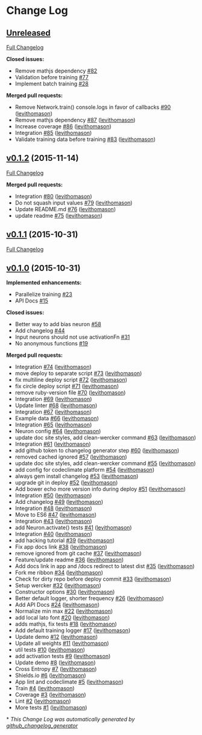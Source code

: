 # Change Log

## [Unreleased](https://github.com/dev-coop/anny/tree/HEAD)

[Full Changelog](https://github.com/dev-coop/anny/compare/v0.1.2...HEAD)

**Closed issues:**

- Remove mathjs dependency [\#82](https://github.com/dev-coop/anny/issues/82)
- Validation before training  [\#77](https://github.com/dev-coop/anny/issues/77)
- Implement batch training [\#28](https://github.com/dev-coop/anny/issues/28)

**Merged pull requests:**

- Remove Network.train\(\) console.logs in favor of callbacks [\#90](https://github.com/dev-coop/anny/pull/90) ([levithomason](https://github.com/levithomason))
- Remove mathjs dependency [\#87](https://github.com/dev-coop/anny/pull/87) ([levithomason](https://github.com/levithomason))
- Increase coverage [\#86](https://github.com/dev-coop/anny/pull/86) ([levithomason](https://github.com/levithomason))
- Integration [\#85](https://github.com/dev-coop/anny/pull/85) ([levithomason](https://github.com/levithomason))
- Validate training data before training [\#83](https://github.com/dev-coop/anny/pull/83) ([levithomason](https://github.com/levithomason))

## [v0.1.2](https://github.com/dev-coop/anny/tree/v0.1.2) (2015-11-14)
[Full Changelog](https://github.com/dev-coop/anny/compare/v0.1.1...v0.1.2)

**Merged pull requests:**

- Integration [\#80](https://github.com/dev-coop/anny/pull/80) ([levithomason](https://github.com/levithomason))
- Do not squash input values [\#79](https://github.com/dev-coop/anny/pull/79) ([levithomason](https://github.com/levithomason))
- Update README.md [\#76](https://github.com/dev-coop/anny/pull/76) ([levithomason](https://github.com/levithomason))
- update readme [\#75](https://github.com/dev-coop/anny/pull/75) ([levithomason](https://github.com/levithomason))

## [v0.1.1](https://github.com/dev-coop/anny/tree/v0.1.1) (2015-10-31)
[Full Changelog](https://github.com/dev-coop/anny/compare/v0.1.0...v0.1.1)

## [v0.1.0](https://github.com/dev-coop/anny/tree/v0.1.0) (2015-10-31)
**Implemented enhancements:**

- Parallelize training [\#23](https://github.com/dev-coop/anny/issues/23)
- API Docs [\#15](https://github.com/dev-coop/anny/issues/15)

**Closed issues:**

- Better way to add bias neuron [\#58](https://github.com/dev-coop/anny/issues/58)
- Add changelog [\#44](https://github.com/dev-coop/anny/issues/44)
- Input neurons should not use activationFn [\#31](https://github.com/dev-coop/anny/issues/31)
- No anonymous functions [\#19](https://github.com/dev-coop/anny/issues/19)

**Merged pull requests:**

- Integration [\#74](https://github.com/dev-coop/anny/pull/74) ([levithomason](https://github.com/levithomason))
- move deploy to separate script [\#73](https://github.com/dev-coop/anny/pull/73) ([levithomason](https://github.com/levithomason))
- fix multiline deploy script [\#72](https://github.com/dev-coop/anny/pull/72) ([levithomason](https://github.com/levithomason))
- fix circle deploy script [\#71](https://github.com/dev-coop/anny/pull/71) ([levithomason](https://github.com/levithomason))
- remove ruby-version file [\#70](https://github.com/dev-coop/anny/pull/70) ([levithomason](https://github.com/levithomason))
- Integration [\#69](https://github.com/dev-coop/anny/pull/69) ([levithomason](https://github.com/levithomason))
- Update linter [\#68](https://github.com/dev-coop/anny/pull/68) ([levithomason](https://github.com/levithomason))
- Integration [\#67](https://github.com/dev-coop/anny/pull/67) ([levithomason](https://github.com/levithomason))
- Example data [\#66](https://github.com/dev-coop/anny/pull/66) ([levithomason](https://github.com/levithomason))
- Integration [\#65](https://github.com/dev-coop/anny/pull/65) ([levithomason](https://github.com/levithomason))
- Neuron config [\#64](https://github.com/dev-coop/anny/pull/64) ([levithomason](https://github.com/levithomason))
- update doc site styles, add clean-wercker command [\#63](https://github.com/dev-coop/anny/pull/63) ([levithomason](https://github.com/levithomason))
- Integration [\#61](https://github.com/dev-coop/anny/pull/61) ([levithomason](https://github.com/levithomason))
- add github token to changelog generator step [\#60](https://github.com/dev-coop/anny/pull/60) ([levithomason](https://github.com/levithomason))
- removed cached ignored [\#57](https://github.com/dev-coop/anny/pull/57) ([levithomason](https://github.com/levithomason))
- update doc site styles, add clean-wercker command [\#55](https://github.com/dev-coop/anny/pull/55) ([levithomason](https://github.com/levithomason))
- add config for codeclimate platform [\#54](https://github.com/dev-coop/anny/pull/54) ([levithomason](https://github.com/levithomason))
- always gem install changelog [\#53](https://github.com/dev-coop/anny/pull/53) ([levithomason](https://github.com/levithomason))
- upgrade git in deploy [\#52](https://github.com/dev-coop/anny/pull/52) ([levithomason](https://github.com/levithomason))
- Add bower echo more version info during deploy [\#51](https://github.com/dev-coop/anny/pull/51) ([levithomason](https://github.com/levithomason))
- Integration [\#50](https://github.com/dev-coop/anny/pull/50) ([levithomason](https://github.com/levithomason))
- Add changelog [\#49](https://github.com/dev-coop/anny/pull/49) ([levithomason](https://github.com/levithomason))
- Integration [\#48](https://github.com/dev-coop/anny/pull/48) ([levithomason](https://github.com/levithomason))
- Move to ES6 [\#47](https://github.com/dev-coop/anny/pull/47) ([levithomason](https://github.com/levithomason))
- Integration [\#43](https://github.com/dev-coop/anny/pull/43) ([levithomason](https://github.com/levithomason))
- add Neuron.activate\(\) tests [\#41](https://github.com/dev-coop/anny/pull/41) ([levithomason](https://github.com/levithomason))
- Integration [\#40](https://github.com/dev-coop/anny/pull/40) ([levithomason](https://github.com/levithomason))
- add hacking tutorial [\#39](https://github.com/dev-coop/anny/pull/39) ([levithomason](https://github.com/levithomason))
- Fix app docs link [\#38](https://github.com/dev-coop/anny/pull/38) ([levithomason](https://github.com/levithomason))
- remove ignored from git cache [\#37](https://github.com/dev-coop/anny/pull/37) ([levithomason](https://github.com/levithomason))
- Feature/update readme [\#36](https://github.com/dev-coop/anny/pull/36) ([levithomason](https://github.com/levithomason))
- Add docs link in app and /docs redirect to latest dist [\#35](https://github.com/dev-coop/anny/pull/35) ([levithomason](https://github.com/levithomason))
- Fork me ribbon [\#34](https://github.com/dev-coop/anny/pull/34) ([levithomason](https://github.com/levithomason))
- Check for dirty repo before deploy commit [\#33](https://github.com/dev-coop/anny/pull/33) ([levithomason](https://github.com/levithomason))
- Setup wercker [\#32](https://github.com/dev-coop/anny/pull/32) ([levithomason](https://github.com/levithomason))
- Constructor options [\#30](https://github.com/dev-coop/anny/pull/30) ([levithomason](https://github.com/levithomason))
- Better default logger, shorter frequency [\#26](https://github.com/dev-coop/anny/pull/26) ([levithomason](https://github.com/levithomason))
- Add API Docs [\#24](https://github.com/dev-coop/anny/pull/24) ([levithomason](https://github.com/levithomason))
- Normalize min max [\#22](https://github.com/dev-coop/anny/pull/22) ([levithomason](https://github.com/levithomason))
- add local lato font [\#20](https://github.com/dev-coop/anny/pull/20) ([levithomason](https://github.com/levithomason))
- adds mathjs, fix tests [\#18](https://github.com/dev-coop/anny/pull/18) ([levithomason](https://github.com/levithomason))
- Add default training logger [\#17](https://github.com/dev-coop/anny/pull/17) ([levithomason](https://github.com/levithomason))
- Update demo [\#12](https://github.com/dev-coop/anny/pull/12) ([levithomason](https://github.com/levithomason))
- Update all weights [\#11](https://github.com/dev-coop/anny/pull/11) ([levithomason](https://github.com/levithomason))
- util tests [\#10](https://github.com/dev-coop/anny/pull/10) ([levithomason](https://github.com/levithomason))
- add activation tests [\#9](https://github.com/dev-coop/anny/pull/9) ([levithomason](https://github.com/levithomason))
- Update demo [\#8](https://github.com/dev-coop/anny/pull/8) ([levithomason](https://github.com/levithomason))
- Cross Entropy [\#7](https://github.com/dev-coop/anny/pull/7) ([levithomason](https://github.com/levithomason))
- Shields.io [\#6](https://github.com/dev-coop/anny/pull/6) ([levithomason](https://github.com/levithomason))
- App lint and codeclimate [\#5](https://github.com/dev-coop/anny/pull/5) ([levithomason](https://github.com/levithomason))
- Train [\#4](https://github.com/dev-coop/anny/pull/4) ([levithomason](https://github.com/levithomason))
- Coverage [\#3](https://github.com/dev-coop/anny/pull/3) ([levithomason](https://github.com/levithomason))
- Lint [\#2](https://github.com/dev-coop/anny/pull/2) ([levithomason](https://github.com/levithomason))
- More tests [\#1](https://github.com/dev-coop/anny/pull/1) ([levithomason](https://github.com/levithomason))



\* *This Change Log was automatically generated by [github_changelog_generator](https://github.com/skywinder/Github-Changelog-Generator)*